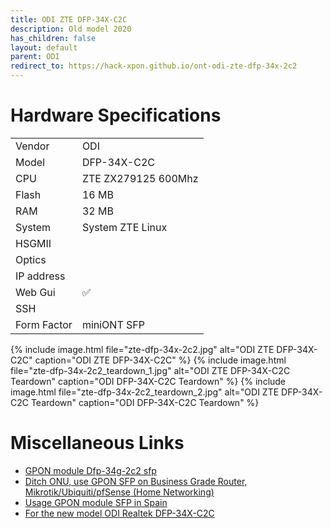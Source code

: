 ```yaml
---
title: ODI ZTE DFP-34X-C2C
description: Old model 2020
has_children: false
layout: default
parent: ODI
redirect_to: https://hack-xpon.github.io/ont-odi-zte-dfp-34x-2c2
---
```


# Hardware Specifications

|             |                     |
| ----------- | ------------------- |
| Vendor      | ODI                 |
| Model       | DFP-34X-C2C         |
| CPU         | ZTE ZX279125 600Mhz |
| Flash       | 16 MB               |
| RAM         | 32 MB               |
| System      | System ZTE Linux    |
| HSGMII      |                     |
| Optics      |                     |
| IP address  |                     |
| Web Gui     | ✅                  |
| SSH         |                     |
| Form Factor | miniONT SFP         |


{% include image.html file="zte-dfp-34x-2c2.jpg" alt="ODI ZTE DFP-34X-C2C" caption="ODI ZTE DFP-34X-C2C" %}
{% include image.html file="zte-dfp-34x-2c2_teardown_1.jpg" alt="ODI ZTE DFP-34X-C2C Teardown" caption="ODI DFP-34X-C2C Teardown" %}
{% include image.html file="zte-dfp-34x-2c2_teardown_2.jpg" alt="ODI ZTE DFP-34X-C2C Teardown" caption="ODI DFP-34X-C2C Teardown" %}


# Miscellaneous Links

- [GPON module Dfp-34g-2c2 sfp](https://forum.openwrt.org/t/gpon-module-dfp-34g-2c2-sfp/51641)
- [Ditch ONU, use GPON SFP on Business Grade Router, Mikrotik/Ubiquiti/pfSense (Home Networking)](https://forum.lowyat.net/topic/4925452)
- [Usage GPON module SFP in Spain](https://forum.mikrotik.com/viewtopic.php?t=116364&start=300)
- [For the new model ODI Realtek DFP-34X-C2C](/ont-odi-realtek-dfp-34x-2c2)
